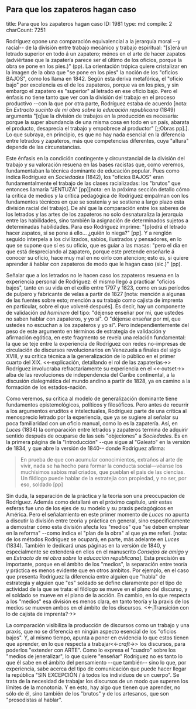 ##          Para que los zapateros hagan caso

title:          Para que los zapateros hagan caso
ID:             1981
type:           md
compile:        2
charCount:      7251


Rodríguez opone una comparación equivalencial a la jerarquía moral --y racial-- de la división entre trabajo mecánico y trabajo espiritual: "[s]erá un letrado superior en todo á un zapatero; ménos en el arte de hacer zapatos (adviértase que la zapatería parece ser el último de los oficios, porque la obra se pone en los pies.)" (pp). La orientación trópica quiere cristalizar en la imagen de la obra que "se pone en los pies" la noción de los "oficios BAJOS", como los llama en 1842. Según esta deriva metafórica, el "oficio bajo" por excelencia es el de los zapateros, porque va en los pies, y sin embargo el zapatero es "superior" al letrado en ese oficio bajo. Pero el énfasis no tiene tanto que ver con la división del trabajo en el proceso productivo --con la que por otra parte, Rodríguez estaba de acuerdo [nota: En *Extracto sucinto de mi obra sobre la educación republicana* (1849) argumenta "[q]ue la división de trabajos en la producción es necesaria: porque la super abundancia de una misma cosa en todo en un país, abarata el producto, desaprecia el trabajo y empobrece al productor" [;;Obras pp].]. Lo que subraya, en principio, es que no hay nada esencial en la diferencia entre letrados y zapateros, más que competencias diferentes, cuya "altura" depende de las circunstancias. 

Este énfasis en la condición contingente y circunstancial de la división del trabajo y su valoración resuena en las bases racistas que, como veremos, fundamentaban la técnica dominante de educación popular. Pues como indica Rodríguez en *Sociedades* (1842), los "oficios BAJOS" eran fundamentalmente el trabajo de las clases racializadas: los "brutos" que entonces llamaría "JENTUZA" [pp][nota: en la próxima sección detallo cómo la crítica de medios y la crítica pedagógica de Rodríguez empalman con los fundamentos técnicos en que se sostenía y se sostiene a largo plazo esta división racial del trabajo]. De ahí que la comparación entre los saberes de los letrados y las artes de los zapateros no solo desnaturaliza la jerarquía entre las habilidades, sino también la asignación de determinados sujetos a determinadas habilidades. Para eso Rodríguez imprime: "[p]odrá el letrado hacer zapatos, si se pone á ello… ¿quién lo niega?" [pp]. Y a renglón seguido interpela a los civilizados, sabios, ilustrados y pensadores, en lo que se supone que sí es su oficio, que es guiar a las masas: "pero el dia en que está despreciando al zapatero, porque este pretende enseñarle á conocer su oficio, hace muy mal en no oirlo con atencion; esto es, si quiere aprender á hablar con zapateros de modo que le hagan caso (sic.)" (pp). 

Señalar que a los letrados no le hacen caso los zapateros resuena en la experiencia personal de Rodríguez: él mismo llegó a practicar "oficios bajos", tanto en su vida en el exilio entre 1797 y 1823, como en sus períodos de pulpero y fabricante de velas a partir de 1827 [nota: mención a algunas de las fuentes sobre esto; mención a su trabajo como cajista de imprenta en particular, sobre el que volveré después]. Es decir, hay un componente de validación *ad hominem* del tipo: "déjense enseñar por mí, que ustedes no saben hablar con zapateros, y yo sí". O "déjense enseñar por mí, que ustedes no escuchan a los zapateros y yo sí". Pero independientemente del peso de este argumento en términos de estrategia de validación y afirmación egótica, en este fragmento se revela una relación fundamental: la que se teje entre la experiencia de Rodríguez con redes no-impresas de circulación de discursos revolucionarios en Venezuela a finales del siglo XVIII, y su crítica técnica a la generalización de lo público en el primer cuarto del XIX. <<-explicación, detallando el rol de las zapaterías->> Rodríguez involucraba refractariamente su experiencia en el <<-outset->> alba de las revoluciones de independencia del Caribe continental, a la discusión dialegmática del mundo andino a partir de 1828, ya en camino a la formación de los estados-nación. 

Como veremos, su crítica al modelo de generalización dominante tiene fundamentos epistemológicos, políticos y filosóficos. Pero antes de recurrir a los argumentos eruditos e intelectuales, Rodríguez parte de una crítica al menosprecio letrado por la experiencia, que ya se sugiere al señalar su poca familiaridad con un oficio manual, como lo es la zapatería.  Así, en *Luces* (1834) la comparación entre letrados y zapateros termina de adquirir sentido después de ocuparse de las seis "objeciones" a *Sociedades*. Es en la primera página de la "Introducción" --que sigue al "Galeato" en la versión de 1834, y que abre la versión de 1840-- donde Rodríguez afirma:

>En prueba de que con acumular conocimientos, extraños al arte de vivir, nada se ha hecho para formar la conducta social—véanse los muchísimos sabios mal criados, que pueblan el pais de las ciencias. Un filólogo puede hablar de la estratejia con propiedad, y no ser, por eso, soldado [pp]

Sin duda, la separación de la práctica y la teoría son una preocupación de Rodríguez. Además como detallaré en el próximo capítulo, unir estas esferas fue uno de los ejes de su modelo y su praxis pedagógicos en América. Pero el señalamiento en este primer momento de *Luces* no apunta a discutir la división entre teoría y práctica en general, sino especificamente a demostrar cómo esta división afecta los "medios" que "se deben emplear en la reforma" --como indica el "plan de la obra" al que ya me referí. [nota: de los métodos Rodríguez se ocupará, en parte, más adelante en *Luces* (1834). También le dedicará unas páginas en la versión de 1840, y especialmente se extenderá en ellos en el manuscrito *Consejos de amigo* y en *Extracto de mi obra sobre la educación republicana*]. Esta precisión es importante, porque en el ámbito de los "medios", la separación entre teoría y práctica es menos evidente que en otros ámbitos. Por ejemplo, en el caso que presenta Rodríguez la diferencia entre alguien que "habla" de estrategia y alguien que "es" soldado se define claramente por el tipo de actividad de la que se trata: el filólogo se mueve en el plano del discurso, y el soldado se mueve en el plano de la acción. En cambio, en lo que respecta a los "medios" esa división es menos clara, en tanto teoría y la praxis de los medios se mueven ambos en el ámbito de los discursos. <<-¡Transición con lo de cajista de imprenta?->>

La comparación  visibiliza la producción de discursos como un trabajo y una praxis, que no se diferencia en ningún aspecto esencial de los "oficios bajos". Y, al mismo tiempo, apunta a poner en evidencia lo que estos tienen que aprender, en lo que respecta a trabajar<<-*craft*->> los discursos, para poderlos "extender con ARTE". Como lo expresa el "cuadro" sobre los "medios de jeneralizar", lo que quiere "enseñar" Rodríguez no es tanto lo que él sabe en el ámbito del pensamiento --que también-- sino lo que, por experiencia, sabe acerca del tipo de comunicación que puede hacer llegar la república "SIN EXCEPCIÓN  / á todos los individuos de un cuerpo". Se trata de la necesidad de trabajar los discursos de un modo que superen los límites de la monotonía. Y en esto, hay algo que tienen que aprender, no sólo de él, sino también de los "brutos" y de los artesanos, que son "prosodistas al hablar".